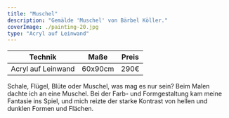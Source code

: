 ```yaml
---
title: "Muschel"
description: "Gemälde 'Muschel' von Bärbel Köller."
coverImage: ./painting-20.jpg
type: "Acryl auf Leinwand"
---
```


| Technik            | Maße    | Preis |
|--------------------|---------|-------|
| Acryl auf Leinwand | 60x90cm | 290€  |

Schale, Flügel, Blüte oder Muschel, was mag es nur sein? Beim Malen dachte ich an eine Muschel. Bei der Farb- und Formgestaltung kam meine Fantasie ins Spiel, und mich reizte der starke Kontrast von hellen und dunklen Formen und Flächen.